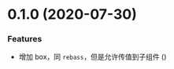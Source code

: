 # 0.1.0 (2020-07-30)


### Features

* 增加 box，同 `rebass`，但是允许传值到子组件 ([](https://github.com/miaoxing/mxjs-box/commit/))
